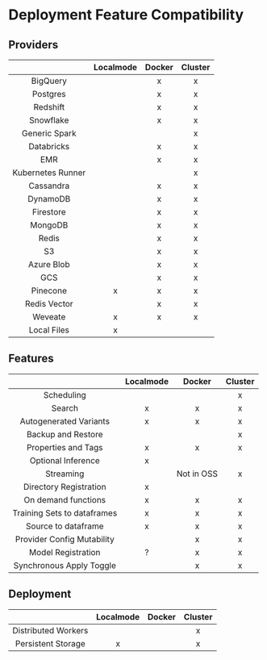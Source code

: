 # Deployment Feature Compatibility
## Providers
|                               |  Localmode  |    Docker    |  Cluster  |
|:-----------------------------:|:-----------:|:------------:|:---------:|
|           BigQuery            |             |      x       |     x     |
|           Postgres            |             |      x       |     x     |
|           Redshift            |             |      x       |     x     |
|           Snowflake           |             |      x       |     x     |
|         Generic Spark         |             |              |     x     |
|          Databricks           |             |      x       |     x     |
|              EMR              |             |      x       |     x     |
|       Kubernetes Runner       |             |              |     x     |
|           Cassandra           |             |      x       |     x     |
|           DynamoDB            |             |      x       |     x     |
|           Firestore           |             |      x       |     x     |
|            MongoDB            |             |      x       |     x     |
|             Redis             |             |      x       |     x     |
|              S3               |             |      x       |     x     |
|          Azure Blob           |             |      x       |     x     |
|              GCS              |             |      x       |     x     |
|           Pinecone            |      x      |      x       |     x     |
|         Redis Vector          |             |      x       |     x     |
|            Weveate            |      x      |      x       |     x     |
|          Local Files          |      x      |              |           |

## Features
|                               |  Localmode  |    Docker    |  Cluster  |
|:-----------------------------:|:-----------:|:------------:|:---------:|
|          Scheduling           |             |              |     x     |
|            Search             |      x      |      x       |     x     |
|    Autogenerated Variants     |      x      |      x       |     x     |
|      Backup and Restore       |             |              |     x     |
|      Properties and Tags      |      x      |      x       |     x     |
|      Optional Inference       |      x      |              |           |
|           Streaming           |             |  Not in OSS  |     x     |
|    Directory Registration     |      x      |              |           |
|      On demand functions      |      x      |      x       |     x     |
|  Training Sets to dataframes  |      x      |      x       |     x     |
|      Source to dataframe      |      x      |      x       |     x     |
|  Provider Config Mutability   |             |      x       |     x     |
|      Model Registration       |      ?      |      x       |     x     |
|   Synchronous Apply Toggle    |             |      x       |     x     |

## Deployment
|                               |  Localmode  |    Docker    |  Cluster  |
|:-----------------------------:|:-----------:|:------------:|:---------:|
|      Distributed Workers      |             |              |     x     |
|      Persistent Storage       |      x      |              |     x     |